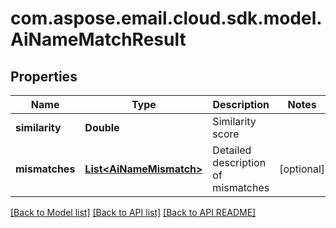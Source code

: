 
# com.aspose.email.cloud.sdk.model.AiNameMatchResult

## Properties
Name | Type | Description | Notes
------------ | ------------- | ------------- | -------------
**similarity** | **Double** | Similarity score              | 
**mismatches** | [**List&lt;AiNameMismatch&gt;**](AiNameMismatch.md) | Detailed description of mismatches              |  [optional]


    
    


    
    


[[Back to Model list]](README.md#documentation-for-models) [[Back to API list]](README.md#documentation-for-api-endpoints) [[Back to API README]](README.md)

